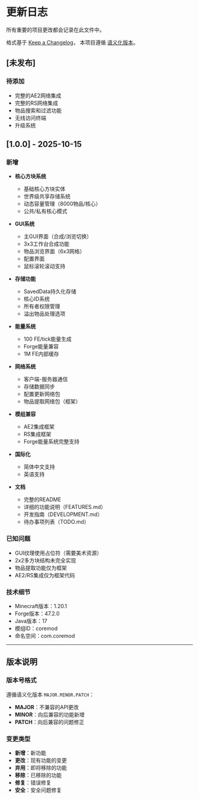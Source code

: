 # 更新日志

所有重要的项目更改都会记录在此文件中。

格式基于 [Keep a Changelog](https://keepachangelog.com/zh-CN/1.0.0/)，
本项目遵循 [语义化版本](https://semver.org/lang/zh-CN/)。

## [未发布]

### 待添加
- 完整的AE2网络集成
- 完整的RS网络集成
- 物品搜索和过滤功能
- 无线访问终端
- 升级系统

## [1.0.0] - 2025-10-15

### 新增
- **核心方块系统**
  - 基础核心方块实体
  - 世界级共享存储系统
  - 动态容量管理（8000物品/核心）
  - 公共/私有核心模式

- **GUI系统**
  - 主GUI界面（合成/浏览切换）
  - 3x3工作台合成功能
  - 物品浏览界面（6x3网格）
  - 配置界面
  - 鼠标滚轮滚动支持

- **存储功能**
  - SavedData持久化存储
  - 核心ID系统
  - 所有者权限管理
  - 溢出物品处理选项

- **能量系统**
  - 100 FE/tick能量生成
  - Forge能量兼容
  - 1M FE内部缓存

- **网络系统**
  - 客户端-服务器通信
  - 存储数据同步
  - 配置更新网络包
  - 物品提取网络包（框架）

- **模组兼容**
  - AE2集成框架
  - RS集成框架
  - Forge能量系统完整支持

- **国际化**
  - 简体中文支持
  - 英语支持

- **文档**
  - 完整的README
  - 详细的功能说明（FEATURES.md）
  - 开发指南（DEVELOPMENT.md）
  - 待办事项列表（TODO.md）

### 已知问题
- GUI纹理使用占位符（需要美术资源）
- 2x2多方块结构未完全实现
- 物品提取功能仅为框架
- AE2/RS集成仅为框架代码

### 技术细节
- Minecraft版本：1.20.1
- Forge版本：47.2.0
- Java版本：17
- 模组ID：coremod
- 命名空间：com.coremod

---

## 版本说明

### 版本号格式
遵循语义化版本 `MAJOR.MINOR.PATCH`：
- **MAJOR**：不兼容的API更改
- **MINOR**：向后兼容的功能新增
- **PATCH**：向后兼容的问题修正

### 变更类型
- **新增**：新功能
- **更改**：现有功能的变更
- **弃用**：即将移除的功能
- **移除**：已移除的功能
- **修复**：错误修复
- **安全**：安全问题修复

